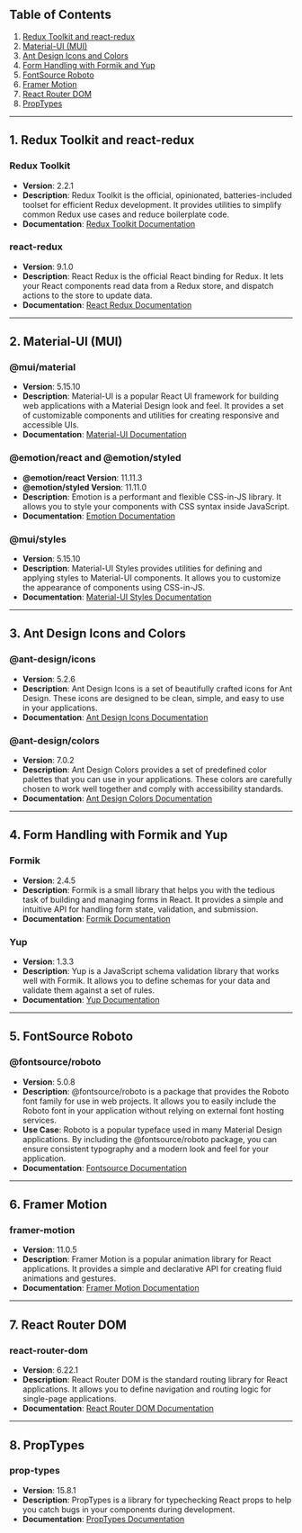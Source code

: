 ## Table of Contents

1. [Redux Toolkit and react-redux](#redux-toolkit-and-react-redux)
2. [Material-UI (MUI)](#material-ui-mui)
3. [Ant Design Icons and Colors](#ant-design-icons-and-colors)
4. [Form Handling with Formik and Yup](#form-handling-with-formik-and-yup)
5. [FontSource Roboto](#fontsourceroboto)
6. [Framer Motion](#framer-motion)
7. [React Router DOM](#react-router-dom)
8. [PropTypes](#prop-types)

---

## 1. Redux Toolkit and react-redux <a name="redux-toolkit-and-react-redux"></a>

### Redux Toolkit

- **Version**: 2.2.1
- **Description**: Redux Toolkit is the official, opinionated, batteries-included toolset for efficient Redux development. It provides utilities to simplify common Redux use cases and reduce boilerplate code.
- **Documentation**: [Redux Toolkit Documentation](https://redux-toolkit.js.org/)

### react-redux

- **Version**: 9.1.0
- **Description**: React Redux is the official React binding for Redux. It lets your React components read data from a Redux store, and dispatch actions to the store to update data.
- **Documentation**: [React Redux Documentation](https://react-redux.js.org/)

---

## 2. Material-UI (MUI) <a name="material-ui-mui"></a>

### @mui/material

- **Version**: 5.15.10
- **Description**: Material-UI is a popular React UI framework for building web applications with a Material Design look and feel. It provides a set of customizable components and utilities for creating responsive and accessible UIs.
- **Documentation**: [Material-UI Documentation](https://mui.com/)

### @emotion/react and @emotion/styled

- **@emotion/react Version**: 11.11.3
- **@emotion/styled Version**: 11.11.0
- **Description**: Emotion is a performant and flexible CSS-in-JS library. It allows you to style your components with CSS syntax inside JavaScript.
- **Documentation**: [Emotion Documentation](https://emotion.sh/docs/introduction)

### @mui/styles

- **Version**: 5.15.10
- **Description**: Material-UI Styles provides utilities for defining and applying styles to Material-UI components. It allows you to customize the appearance of components using CSS-in-JS.
- **Documentation**: [Material-UI Styles Documentation](https://mui.com/styles/basics/)

---

## 3. Ant Design Icons and Colors <a name="ant-design-icons-and-colors"></a>

### @ant-design/icons

- **Version**: 5.2.6
- **Description**: Ant Design Icons is a set of beautifully crafted icons for Ant Design. These icons are designed to be clean, simple, and easy to use in your applications.
- **Documentation**: [Ant Design Icons Documentation](https://ant.design/components/icon/)

### @ant-design/colors

- **Version**: 7.0.2
- **Description**: Ant Design Colors provides a set of predefined color palettes that you can use in your applications. These colors are carefully chosen to work well together and comply with accessibility standards.
- **Documentation**: [Ant Design Colors Documentation](https://ant.design/docs/spec/colors)

---

## 4. Form Handling with Formik and Yup <a name="form-handling-with-formik-and-yup"></a>

### Formik

- **Version**: 2.4.5
- **Description**: Formik is a small library that helps you with the tedious task of building and managing forms in React. It provides a simple and intuitive API for handling form state, validation, and submission.
- **Documentation**: [Formik Documentation](https://formik.org/docs/overview)

### Yup

- **Version**: 1.3.3
- **Description**: Yup is a JavaScript schema validation library that works well with Formik. It allows you to define schemas for your data and validate them against a set of rules.
- **Documentation**: [Yup Documentation](https://github.com/jquense/yup)

---

## 5. FontSource Roboto <a name="fontsourceroboto"></a>

### @fontsource/roboto

- **Version**: 5.0.8
- **Description**: @fontsource/roboto is a package that provides the Roboto font family for use in web projects. It allows you to easily include the Roboto font in your application without relying on external font hosting services.
- **Use Case**: Roboto is a popular typeface used in many Material Design applications. By including the @fontsource/roboto package, you can ensure consistent typography and a modern look and feel for your application.
- **Documentation**: [Fontsource Documentation](https://fontsource.org/)

---

## 6. Framer Motion <a name="framer-motion"></a>

### framer-motion

- **Version**: 11.0.5
- **Description**: Framer Motion is a popular animation library for React applications. It provides a simple and declarative API for creating fluid animations and gestures.
- **Documentation**: [Framer Motion Documentation](https://www.framer.com/api/motion/)

---

## 7. React Router DOM <a name="react-router-dom"></a>

### react-router-dom

- **Version**: 6.22.1
- **Description**: React Router DOM is the standard routing library for React applications. It allows you to define navigation and routing logic for single-page applications.
- **Documentation**: [React Router DOM Documentation](https://reactrouter.com/web/guides/quick-start)

---

## 8. PropTypes <a name="prop-types"></a>

### prop-types

- **Version**: 15.8.1
- **Description**: PropTypes is a library for typechecking React props to help you catch bugs in your components during development.
- **Documentation**: [PropTypes Documentation](https://reactjs.org/docs/typechecking-with-proptypes.html)
